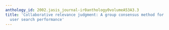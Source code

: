 ```yaml
---
anthology_id: 2002.jasis_journal-ir0anthology0volumeA53A3.3
title: 'Collaborative relevance judgment: A group consensus method for evaluating
  user search performance'
---
```

